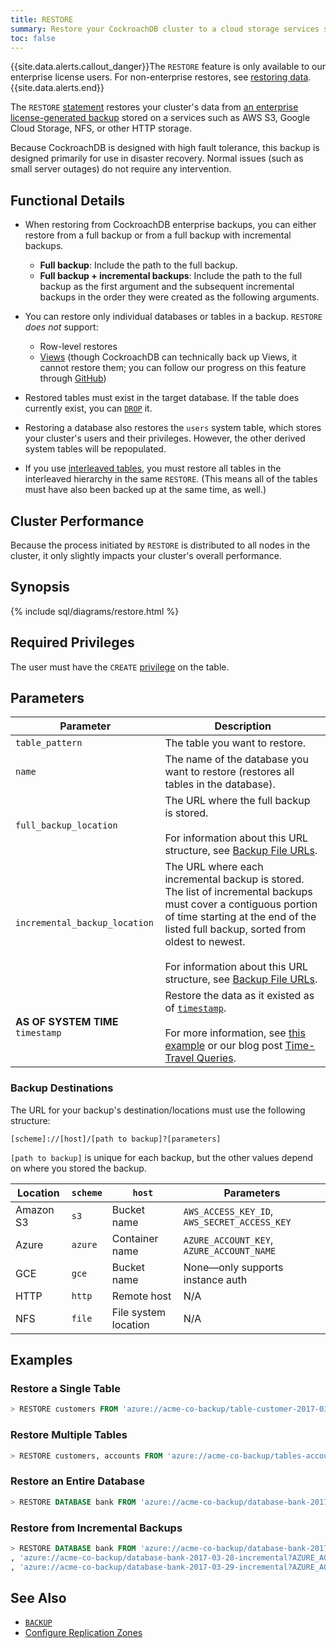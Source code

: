```yaml
---
title: RESTORE
summary: Restore your CockroachDB cluster to a cloud storage services such as AWS S3, Google Cloud Storage, or other NFS.
toc: false
---
```


{{site.data.alerts.callout_danger}}The <code>RESTORE</code> feature is only available to our enterprise license users. For non-enterprise restores, see <a href="restore-data.html">restoring data</a>.{{site.data.alerts.end}}

The `RESTORE` [statement](sql-statements.html) restores your cluster's data from [an enterprise license-generated backup](backup.html) stored on a services such as AWS S3, Google Cloud Storage, NFS, or other HTTP storage.

Because CockroachDB is designed with high fault tolerance, this backup is designed primarily for use in disaster recovery. Normal issues (such as small server outages) do not require any intervention.

<div id="toc"></div>

## Functional Details

- When restoring from CockroachDB enterprise backups, you can either restore from a full backup or from a full backup with incremental backups.
	- **Full backup**: Include the path to the full backup.
	- **Full backup + incremental backups**: Include the path to the full backup as the first argument and the subsequent incremental backups in the order they were created as the following arguments.

- You can restore only individual databases or tables in a backup. `RESTORE` *does not* support:

	- Row-level restores
	- [Views](views.html) (though CockroachDB can technically back up Views, it cannot restore them; you can follow our progress on this feature through [GitHub](https://github.com/cockroachdb/cockroach/issues/14521))

- Restored tables must exist in the target database. If the table does currently exist, you can [`DROP`](drop-table.html) it.

- Restoring a database also restores the `users` system table, which stores your cluster's users and their privileges. However, the other derived system tables will be repopulated.

- If you use [interleaved tables](interleave-in-parent.html), you must restore all tables in the interleaved hierarchy in the same `RESTORE`. (This means all of the tables must have also been backed up at the same time, as well.)

## Cluster Performance

Because the process initiated by `RESTORE` is distributed to all nodes in the cluster, it only slightly impacts your cluster's overall performance.

## Synopsis

{% include sql/diagrams/restore.html %}

## Required Privileges

The user must have the `CREATE` [privilege](privileges.html) on the table. 

## Parameters

| Parameter | Description |
|-----------|-------------|
| `table_pattern` | The table you want to restore. |
| `name` | The name of the database you want to restore (restores all tables in the database).|
| `full_backup_location` | The URL where the full backup is stored. <br/><br/>For information about this URL structure, see [Backup File URLs](#backup-file-urls). |
| `incremental_backup_location` | The URL where each incremental backup is stored. The list of incremental backups must cover a contiguous portion of time starting at the end of the listed full backup, sorted from oldest to newest.<br/><br/>For information about this URL structure, see [Backup File URLs](#backup-file-urls). |
| **AS OF SYSTEM TIME** `timestamp` | Restore the data as it existed as of [`timestamp`](timestamp.html).<br/><br/>For more information, see [this example](#select-historical-data-time-travel) or our blog post [Time-Travel Queries](https://www.cockroachlabs.com/blog/time-travel-queries-select-witty_subtitle-the_future/). |

### Backup Destinations

The URL for your backup's destination/locations must use the following structure:

~~~
[scheme]://[host]/[path to backup]?[parameters]
~~~

`[path to backup]` is unique for each backup, but the other values depend on where you stored the backup.

| Location | `scheme` | `host` | Parameters |
|----------|----------|--------|------------|
| Amazon S3 | `s3` | Bucket name | `AWS_ACCESS_KEY_ID`, `AWS_SECRET_ACCESS_KEY` |
| Azure | `azure` | Container name | `AZURE_ACCOUNT_KEY`, `AZURE_ACCOUNT_NAME` |
| GCE | `gce` | Bucket name | None––only supports instance auth |
| HTTP | `http` | Remote host | N/A |
| NFS | `file` | File system location | N/A |

## Examples

### Restore a Single Table

``` sql
> RESTORE customers FROM 'azure://acme-co-backup/table-customer-2017-03-27-full?AZURE_ACCOUNT_KEY=hash&AZURE_ACCOUNT_NAME=acme-co';
```

### Restore Multiple Tables

``` sql
> RESTORE customers, accounts FROM 'azure://acme-co-backup/tables-accounts-customers-2017-03-27-full?AZURE_ACCOUNT_KEY=hash&AZURE_ACCOUNT_NAME=acme-co';
```

### Restore an Entire Database

``` sql
> RESTORE DATABASE bank FROM 'azure://acme-co-backup/database-bank-2017-03-27-full?AZURE_ACCOUNT_KEY=hash&AZURE_ACCOUNT_NAME=acme-co';
```

### Restore from Incremental Backups

``` sql
> RESTORE DATABASE bank FROM 'azure://acme-co-backup/database-bank-2017-03-27-full?AZURE_ACCOUNT_KEY=hash&AZURE_ACCOUNT_NAME=acme-co'
, 'azure://acme-co-backup/database-bank-2017-03-28-incremental?AZURE_ACCOUNT_KEY=hash&AZURE_ACCOUNT_NAME=acme-co'
, 'azure://acme-co-backup/database-bank-2017-03-29-incremental?AZURE_ACCOUNT_KEY=hash&AZURE_ACCOUNT_NAME=acme-co';
```

## See Also

- [`BACKUP`](backup.html)
- [Configure Replication Zones](configure-replication-zones.html)
